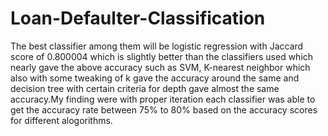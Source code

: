 # Loan-Defaulter-Classification
The best classifier among them will be logistic regression with Jaccard score of 0.800004 which is slightly better than the classifiers used which nearly gave the above accuracy such as SVM, K-nearest neighbor which also with some tweaking of k gave the accuracy around the same and decision tree with certain criteria for depth gave almost the same accuracy.My finding were with proper iteration each classifier was able to get the accuracy rate between 75% to 80% based on the accuracy scores for different alogorithms.
